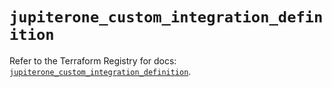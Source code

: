 # `jupiterone_custom_integration_definition`

Refer to the Terraform Registry for docs: [`jupiterone_custom_integration_definition`](https://registry.terraform.io/providers/jupiterone/jupiterone/1.16.3/docs/resources/custom_integration_definition).
